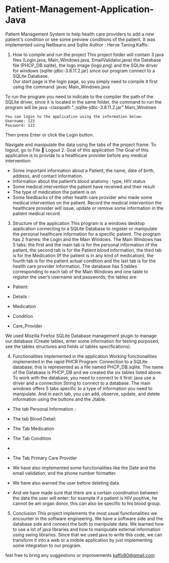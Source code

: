 # Patient-Management-Application-Java
Patient Management System to help health care providers to add a new patient's condition or see some preview conditions of the patient. It was implemented using Netbeans and Sqlite
Author : Herve Taning Kaffo. 


1.	How to compile and run the project
This project folder will contain 3 java files (Login.java, Main_Windows.java, EmailValidator.java) the Database file (PHCP_DB.sqlite), the logo image (logo.png) and the SQLite driver for windows (sqlite-jdbc-3.8.11.2.jar) since our program connect to a SQLite Database.  
Our start page is the login page, so you simply need to compile it first using the command: 
javac Main_Windows.java 
 
To run the program you need to indicate to the compiler the path of the SQLite driver, since it is located in the same folder, the command to run the program will be 
java -classpath ".;sqlite-jdbc-3.8.11.2.jar" Main_Windows
 
 
	You can login to the application using the information below: 
	Username: 123
	Password: 123
Then press Enter or click the Login button.
 
Navigate and manipulate the data using the tabs of the project frame.  To logout, go to 
File  Logout
2.	Goal of this application 
	The Goal of this application is to provide to a healthcare provider before any medical intervention: 
-	 Some important information about a Patient, the name, date of birth, address, and contact information.
-	Information about the patient’s blood anatomy : type, HIV status 
-	Some medical intervention the patient have received and their result
-	The type of medication the patient is on
-	Some feedbacks of the other health care provider who made some medical intervention on the patient.
Record the medical intervention the healthcare provider will issue, update or remove some information in the patient medical record. 

3.	Structure of the application 
This program is a windows desktop application connecting to a SQLite Database to register or manipulate the personal healthcare information for a specific patient. 
The program has 2 frames: the Login and the Main Windows.  The Main Windows has 5 tabs: the first and the main tab is for the personal information of the patient, the second tab is for the Patient blood information, the third tab is for the Medication (If the patient is in any kind of medication), the fourth tab is for the patient actual condition and the last tab is for the health care provider information.
The database has 5 tables corresponding to each tab of the Main Windows and one table to register the user’s username and passwords; the tables are: 
-	Patient: 
 



-	Details :
 
-	Medication
 
-	Condition 
 





-	Care_Provider
 

We used Mozilla Firefox SQLite Database management plugin to manage our database (Create tables, enter some information for testing purposed, see the tables structures and fields or tables specifications). 

4.	Functionalities implemented in the application
	Working functionalities implemented in the rapid PHCR Program:
Connection to a SQLite database; this is represented as a file named PHCP_DB.sqlite. The name of the Database is PHCP_DB and we created the six tables listed above. To work with the database, you need to connect to it first: java use a driver and a connection String to connect to a database. 
The main windows offers 5 tabs specific to a type of information you need to manipulate. And in each tab, you can add, observe, update, and delete information using the buttons and the Jtable. 



-	The tab Personal Information : 
 
-	The tab Blood Detail: 
 
-	The Tab Medication
 
-	The Tab Condition 
 
-	
-	The Tab Primary Care Provider
 

-	We have also implemented some functionalities like the Date and the email validation, and the phone number formatter.  
-	We have also warned the user before deleting data 
-	And we have made sure that there are a certain coordination between the data the user will enter: for example if a patient is HIV positive, he cannot be am organ donor, this can also be specific to his blood group. 

5.	Conclusion 
This project implements the most usual functionalities we encounter in the software engineering. We have a software side and the database side and connect the both to manipulate data. 
We learned how to use a lot of java libraries and how to manipulate external information using swing libraries. Since that we used java to write this code, we can transform it into a web or a mobile application by just implementing some integration to our program. 

feel free to bring any suggestions or improvements
kaffo80@gmail.com


 

